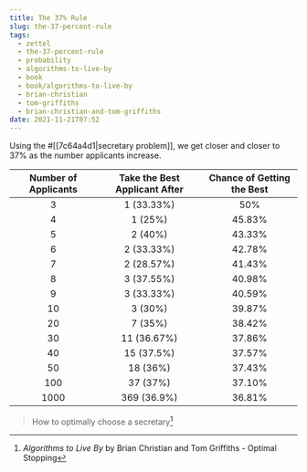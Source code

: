 ```yaml
---
title: The 37% Rule
slug: the-37-percent-rule
tags:
  - zettel
  - the-37-percent-rule
  - probability
  - algorithms-to-live-by
  - book
  - book/algorithms-to-live-by
  - brian-christian
  - tom-griffiths
  - brian-christian-and-tom-griffiths
date: 2021-11-21T07:52
---
```



Using the #[[7c64a4d1|secretary problem]], we get closer and closer to 37%
as the number applicants increase.

| Number of Applicants | Take the Best Applicant After | Chance of Getting the Best |
| :------------------: | :---------------------------: | :------------------------: |
| 3                    | 1 (33.33%)                    | 50%                        |
| 4                    | 1 (25%)                       | 45.83%                     |
| 5                    | 2 (40%)                       | 43.33%                     |
| 6                    | 2 (33.33%)                    | 42.78%                     |
| 7                    | 2 (28.57%)                    | 41.43%                     |
| 8                    | 3 (37.55%)                    | 40.98%                     |
| 9                    | 3 (33.33%)                    | 40.59%                     |
| 10                   | 3 (30%)                       | 39.87%                     |
| 20                   | 7 (35%)                       | 38.42%                     |
| 30                   | 11 (36.67%)                   | 37.86%                     |
| 40                   | 15 (37.5%)                    | 37.57%                     |
| 50                   | 18 (36%)                      | 37.43%                     |
| 100                  | 37 (37%)                      | 37.10%                     |
| 1000                 | 369 (36.9%)                   | 36.81%                     |

> How to optimally choose a secretary[^1]


[^1]: _Algorithms to Live By_ by Brian Christian and Tom Griffiths - Optimal Stopping
